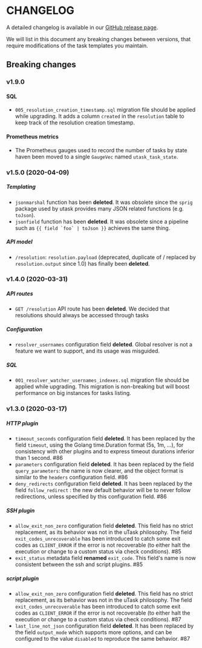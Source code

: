 # CHANGELOG

A detailed changelog is available in our [GitHub release page](https://github.com/ovh/utask/releases "GitHub release page").

We will list in this document any breaking changes between versions, that require modifications of the task templates you maintain.

## Breaking changes

### v1.9.0
#### SQL
- `005_resolution_creation_timestamp.sql` migration file should be applied while upgrading. It adds a column `created` in the `resolution` table to keep track of the resolution creation timestamp.

#### Prometheus metrics
- The Prometheus gauges used to record the number of tasks by state haven been moved to a single `GaugeVec` named `utask_task_state`.

### v1.5.0 (2020-04-09)
##### Templating
- `jsonmarshal` function has been __deleted__. It was obsolete since the `sprig` package used by utask provides many JSON related functions (e.g. `toJson`).
- `jsonfield` function has been __deleted__. It was obsolete since a pipeline such as ``{{ field `foo` | toJson }}`` achieves the same thing.

##### API model
- ``/resolution``: `resolution.payload` (deprecated, duplicate of / replaced by `resolution.output` since 1.0) has finally been __deleted__.

### v1.4.0 (2020-03-31)
##### API routes
- `GET /resolution` API route has been __deleted__. We decided that resolutions should always be accessed through tasks

##### Configuration
- `resolver_usernames` configuration field __deleted__. Global resolver is not a feature we want to support, and its usage was misguided.

##### SQL
- `001_resolver_watcher_usernames_indexes.sql` migration file should be applied while upgrading. This migration is non-breaking but will boost performance on big instances for tasks listing.

### v1.3.0 (2020-03-17)
##### HTTP plugin
- `timeout_seconds` configuration field __deleted__. It has been replaced by the field `timeout`, using the Golang time.Duration format (5s, 1m, ...), for consistency with other plugins and to express timeout durations inferior than 1 second. #86
- `parameters` configuration field __deleted__. It has been replaced by the field `query_parameters`: the name is now clearer, and the object format is similar to the `headers` configuration field. #86
- `deny_redirects` configuration field __deleted__. It has been replaced by the field `follow_redirect` : the new default behavior will be to never follow redirections, unless specified by this configuration field. #86

##### SSH plugin
- `allow_exit_non_zero` configuration field __deleted__. This field has no strict replacement, as its behavior was not in the uTask philosophy. The field `exit_codes_unrecoverable` has been introduced to catch some exit codes as `CLIENT_ERROR` if the error is not recoverable (to either halt the execution or change to a custom status via check conditions). #85
- `exit_status` metadata field __renamed__ `exit_code`. This field's name is now consistent between the ssh and script plugins. #85

##### script plugin
- `allow_exit_non_zero` configuration field __deleted__. This field has no strict replacement, as its behavior was not in the uTask philosophy. The field `exit_codes_unrecoverable` has been introduced to catch some exit codes as `CLIENT_ERROR` if the error is not recoverable (to either halt the execution or change to a custom status via check conditions). #87
- `last_line_not_json` configuration field __deleted__. It has been replaced by the field `output_mode` which supports more options, and can be configured to the value `disabled` to reproduce the same behavior. #87
